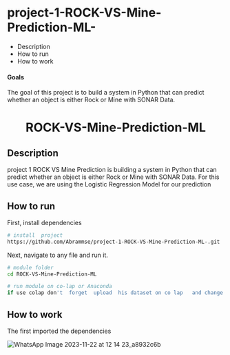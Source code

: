 


# project-1-ROCK-VS-Mine-Prediction-ML-

- Description 
- How to run
- How to work 

#### Goals  
The goal of this project is to build a system in Python that can predict whether an object is either Rock or Mine with SONAR Data. 


<div align="center">    
 
# ROCK-VS-Mine-Prediction-ML   
  
</div>
 
## Description   
project 1 ROCK VS Mine Prediction is building a system in Python that can predict whether an object is either Rock or Mine with SONAR Data. For this use case, we are using the Logistic Regression Model for our prediction  

## How to run   
First, install dependencies   
```bash
# install  project   
https://github.com/Abrammse/project-1-ROCK-VS-Mine-Prediction-ML-.git
 ```   
 Next, navigate to any file and run it.   
 ```bash
# module folder
cd ROCK-VS-Mine-Prediction-ML

# run module on co-lap or Anaconda
 if use colap don't  forget  upload  his dataset on co lap   and change the link dataset


```

##  How to work 

 The first imported the dependencies

![WhatsApp Image 2023-11-22 at 12 14 23_a8932c6b](https://github.com/Abrammse/project-1-ROCK-VS-Mine-Prediction-ML-/assets/77212440/ce3105bc-6aaa-4aca-965c-e4832ab9e0c1)

